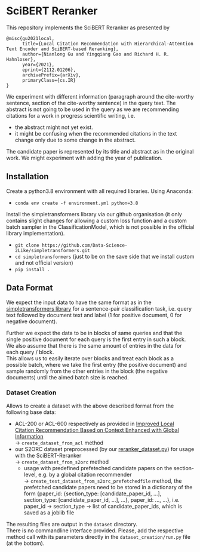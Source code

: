 # SciBERT Reranker
This repository implements the SciBERT Reranker as presented by
```
@misc{gu2021local,
      title={Local Citation Recommendation with Hierarchical-Attention Text Encoder and SciBERT-based Reranking}, 
      author={Nianlong Gu and Yingqiang Gao and Richard H. R. Hahnloser},
      year={2021},
      eprint={2112.01206},
      archivePrefix={arXiv},
      primaryClass={cs.IR}
}
```
We experiment with different information (paragraph around the cite-worthy sentence, section of the cite-worthy sentence) in the query text.
The abstract is not going to be used in the query as we are recommending citations for a work in progress scientific writing, i.e.
- the abstract might not yet exist.
- it might be confusing when the recommended citations in the text change only due to some change in the abstract.

The candidate paper is represented by its title and abstract as in the original work. We might experiment with adding the year of publication.

## Installation
Create a python3.8 environment with all required libraries. Using Anaconda:
- `conda env create -f environment.yml python=3.8`

Install the simpletransformers library via our github organisation (it only contains slight changes for allowing
a custom loss function and a custom batch sampler in the ClassificationModel, which is not possible in the official library implementation).
- `git clone https://github.com/Data-Science-2Like/simpletransformers.git`  
- `cd simpletransformers` (just to be on the save side that we install custom and not official version)
- `pip install .`

## Data Format
We expect the input data to have the same format as in the [simpletransformers library](https://simpletransformers.ai/docs/sentence-pair-classification/) for a sentence-pair classification task,
i.e. query text followed by document text and label (1 for positive document, 0 for negative document).

Further we expect the data to be in blocks of same queries and that the single positive document for each query is the first entry in such a block.
We also assume that there is the same amount of entries in the data for each query / block.  
This allows us to easily iterate over blocks and treat each block as a possible batch, where we take the first entry (the positive document)
and sample randomly from the other entries in the block (the negative documents) until the aimed batch size is reached.

### Dataset Creation
Allows to create a dataset with the above described format from the following base data:
- ACL-200 or ACL-600 respectively as provided in [Improved Local Citation Recommendation Based on Context Enhanced with Global Information](https://aclanthology.org/2020.sdp-1.11/)  
    &rarr; `create_dataset_from_acl` method
- our S2ORC dataset preprocessed (by our [reranker_dataset.py](https://github.com/Data-Science-2Like/dataset-creation/blob/main/reranker/reranker_dataset.py)) for usage with the SciBERT-Reranker  
    &rarr; `create_dataset_from_s2orc` method
  - usage with predefined prefeteched candidate papers on the section-level, e.g. by a global citation recommender   
      &rarr; `create_test_dataset_from_s2orc_prefetchedfile` method, the prefetched candidate papers need to be stored in a dictionary of the form {paper_id: {section_type: [candidate_paper_id, ...], section_type: [candidate_paper_id, ...], ...}, paper_id: ..., ...}, i.e. paper_id &rarr; section_type &rarr; list of candidate_paper_ids, which is saved as a joblib file

The resulting files are output in the `dataset` directory.  
There is no commandline interface provided. Please, add the respective method call with its parameters directly in the `dataset_creation/run.py` file (at the bottom).
